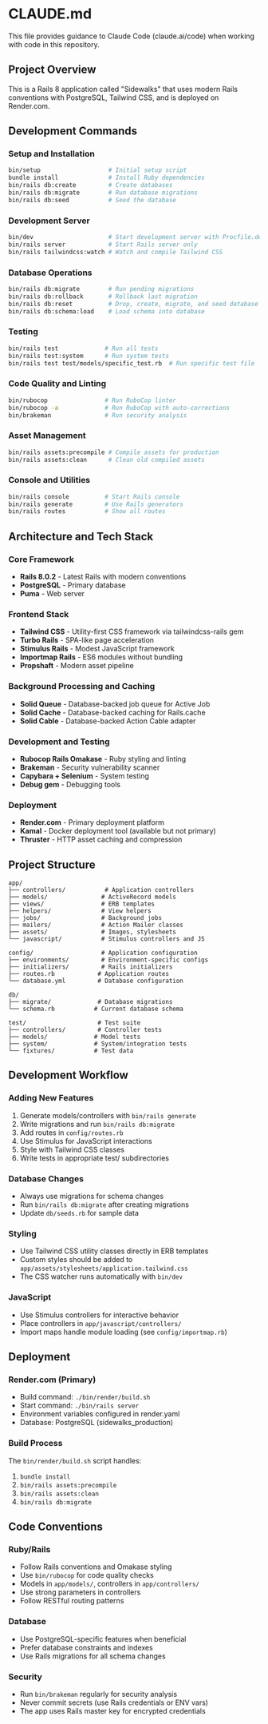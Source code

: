 # CLAUDE.md

This file provides guidance to Claude Code (claude.ai/code) when working with code in this repository.

## Project Overview

This is a Rails 8 application called "Sidewalks" that uses modern Rails conventions with PostgreSQL, Tailwind CSS, and is deployed on Render.com.

## Development Commands

### Setup and Installation
```bash
bin/setup                   # Initial setup script
bundle install              # Install Ruby dependencies
bin/rails db:create         # Create databases
bin/rails db:migrate        # Run database migrations
bin/rails db:seed           # Seed the database
```

### Development Server
```bash
bin/dev                     # Start development server with Procfile.dev (Rails + Tailwind CSS watcher)
bin/rails server            # Start Rails server only
bin/rails tailwindcss:watch # Watch and compile Tailwind CSS
```

### Database Operations
```bash
bin/rails db:migrate        # Run pending migrations
bin/rails db:rollback       # Rollback last migration
bin/rails db:reset          # Drop, create, migrate, and seed database
bin/rails db:schema:load    # Load schema into database
```

### Testing
```bash
bin/rails test             # Run all tests
bin/rails test:system      # Run system tests
bin/rails test test/models/specific_test.rb  # Run specific test file
```

### Code Quality and Linting
```bash
bin/rubocop                # Run RuboCop linter
bin/rubocop -a             # Run RuboCop with auto-corrections
bin/brakeman               # Run security analysis
```

### Asset Management
```bash
bin/rails assets:precompile # Compile assets for production
bin/rails assets:clean      # Clean old compiled assets
```

### Console and Utilities
```bash
bin/rails console          # Start Rails console
bin/rails generate         # Use Rails generators
bin/rails routes           # Show all routes
```

## Architecture and Tech Stack

### Core Framework
- **Rails 8.0.2** - Latest Rails with modern conventions
- **PostgreSQL** - Primary database
- **Puma** - Web server

### Frontend Stack
- **Tailwind CSS** - Utility-first CSS framework via tailwindcss-rails gem
- **Turbo Rails** - SPA-like page acceleration
- **Stimulus Rails** - Modest JavaScript framework
- **Importmap Rails** - ES6 modules without bundling
- **Propshaft** - Modern asset pipeline

### Background Processing and Caching
- **Solid Queue** - Database-backed job queue for Active Job
- **Solid Cache** - Database-backed caching for Rails.cache
- **Solid Cable** - Database-backed Action Cable adapter

### Development and Testing
- **Rubocop Rails Omakase** - Ruby styling and linting
- **Brakeman** - Security vulnerability scanner
- **Capybara + Selenium** - System testing
- **Debug gem** - Debugging tools

### Deployment
- **Render.com** - Primary deployment platform
- **Kamal** - Docker deployment tool (available but not primary)
- **Thruster** - HTTP asset caching and compression

## Project Structure

```
app/
├── controllers/           # Application controllers
├── models/               # ActiveRecord models
├── views/                # ERB templates
├── helpers/              # View helpers
├── jobs/                 # Background jobs
├── mailers/              # Action Mailer classes
├── assets/               # Images, stylesheets
└── javascript/           # Stimulus controllers and JS

config/                   # Application configuration
├── environments/         # Environment-specific configs
├── initializers/         # Rails initializers
├── routes.rb            # Application routes
└── database.yml         # Database configuration

db/
├── migrate/             # Database migrations
└── schema.rb           # Current database schema

test/                    # Test suite
├── controllers/         # Controller tests
├── models/             # Model tests
├── system/             # System/integration tests
└── fixtures/           # Test data
```

## Development Workflow

### Adding New Features
1. Generate models/controllers with `bin/rails generate`
2. Write migrations and run `bin/rails db:migrate`
3. Add routes in `config/routes.rb`
4. Use Stimulus for JavaScript interactions
5. Style with Tailwind CSS classes
6. Write tests in appropriate test/ subdirectories

### Database Changes
- Always use migrations for schema changes
- Run `bin/rails db:migrate` after creating migrations
- Update `db/seeds.rb` for sample data

### Styling
- Use Tailwind CSS utility classes directly in ERB templates
- Custom styles should be added to `app/assets/stylesheets/application.tailwind.css`
- The CSS watcher runs automatically with `bin/dev`

### JavaScript
- Use Stimulus controllers for interactive behavior
- Place controllers in `app/javascript/controllers/`
- Import maps handle module loading (see `config/importmap.rb`)

## Deployment

### Render.com (Primary)
- Build command: `./bin/render/build.sh`
- Start command: `./bin/rails server`
- Environment variables configured in render.yaml
- Database: PostgreSQL (sidewalks_production)

### Build Process
The `bin/render/build.sh` script handles:
1. `bundle install`
2. `bin/rails assets:precompile`
3. `bin/rails assets:clean`
4. `bin/rails db:migrate`

## Code Conventions

### Ruby/Rails
- Follow Rails conventions and Omakase styling
- Use `bin/rubocop` for code quality checks
- Models in `app/models/`, controllers in `app/controllers/`
- Use strong parameters in controllers
- Follow RESTful routing patterns

### Database
- Use PostgreSQL-specific features when beneficial
- Prefer database constraints and indexes
- Use Rails migrations for all schema changes

### Security
- Run `bin/brakeman` regularly for security analysis
- Never commit secrets (use Rails credentials or ENV vars)
- The app uses Rails master key for encrypted credentials
